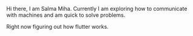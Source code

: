 Hi there,
I am Salma Miha. Currently I am exploring how to communicate with machines and am quick to solve problems.

Right now figuring out how flutter works.

